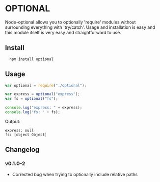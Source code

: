 # OPTIONAL

Node-optional allows you to optionally 'require' modules without surrounding everything with 'try/catch'.  Usage and installation is easy and this module itself is very easy and straightforward to use.

## Install

```
  npm install optional
```

## Usage

```javascript
var optional = require("./optional");

var express = optional("express");
var fs = optional("fs");

console.log("express: " + express);
console.log("fs: " + fs);
```

Output:
```
express: null
fs: [object Object]
```

## Changelog
### v0.1.0-2

 * Corrected bug when trying to optionally include relative paths
